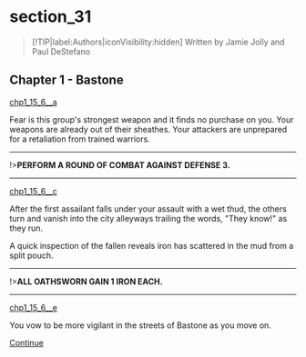 
# section_31

>[!TIP|label:Authors|iconVisibility:hidden]
>Written by Jamie Jolly and Paul DeStefano

## Chapter 1 - Bastone

[chp1_15_6__a](../../decomp/app/src/main/res/raw/chp1_15_6__a.mp3 ':include :type=audio')

Fear is this group's strongest weapon and it finds no purchase on you. Your weapons are already out of their sheathes. Your attackers are unprepared for a retaliation from trained warriors.

---

!>**PERFORM A ROUND OF COMBAT AGAINST DEFENSE 3.** 

---

[chp1_15_6__c](../../decomp/app/src/main/res/raw/chp1_15_6__c.mp3 ':include :type=audio')

After the first assailant falls under your assault with a wet thud, the others turn and vanish into the city alleyways trailing the words, "They know!" as they run.

A quick inspection of the fallen reveals iron has scattered in the mud from a split pouch.

---

!>**ALL OATHSWORN GAIN 1 IRON EACH.** 

---

[chp1_15_6__e](../../decomp/app/src/main/res/raw/chp1_15_6__e.mp3 ':include :type=audio')

You vow to be more vigilant in the streets of Bastone as you move on.

[Continue](output/chapter1/section_32.md)


